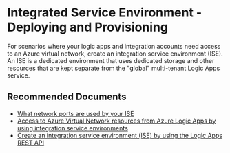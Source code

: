 <properties
    pageTitle="Integrated Service Environment - Deploying and Provisioning"
    description="Integrated Service Environment - Deploying and Provisioning"
    service="microsoft.ise"
    resource=""
    authors="v-miegge"
    ms.author="kawilson"
    selfHelpType="generic"
    supportTopicIds="32780463"
    resourceTags=""
    productPesIds="17030"
    ownershipId="Compute_LogicApps"
    cloudEnvironments="public, Fairfax, usnat, ussec"
    articleId="16b645c7-92f0-44ca-9609-b85bd5478f54"
/>

# Integrated Service Environment - Deploying and Provisioning

For scenarios where your logic apps and integration accounts need access to an Azure virtual network, create an integration service environment (ISE). An ISE is a dedicated environment that uses dedicated storage and other resources that are kept separate from the "global" multi-tenant Logic Apps service.

## **Recommended Documents**

- [What network ports are used by your ISE](https://docs.microsoft.com/azure/logic-apps/connect-virtual-network-vnet-isolated-environment#network-ports-used-by-your-ise)
- [Access to Azure Virtual Network resources from Azure Logic Apps by using integration service environments](https://docs.microsoft.com/azure/logic-apps/connect-virtual-network-vnet-isolated-environment-overview)
- [Create an integration service environment (ISE) by using the Logic Apps REST API](https://docs.microsoft.com/azure/logic-apps/create-integration-service-environment-rest-api)
